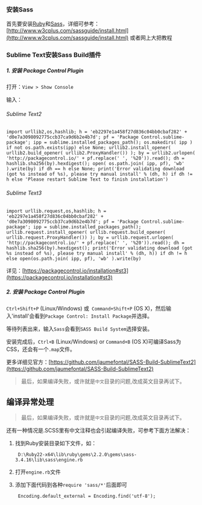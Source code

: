 ### 安装Sass
首先要安装[Ruby](http://rubyinstaller.org/downloads)和[Sass](http://sass-lang.com)，详细可参考：[http://www.w3cplus.com/sassguide/install.html](http://www.w3cplus.com/sassguide/install.html) 或者网上大把教程


### Sublime Text安装Sass Build插件
##### 1. 安装 Package Control Plugin

打开：`View > Show Console`    

输入：

###### Sublime Text2
	
	import urllib2,os,hashlib; h = 'eb2297e1a458f27d836c04bb0cbaf282' + 'd0e7a3098092775ccb37ca9d6b2e4b7d'; pf = 'Package Control.sublime-package'; ipp = sublime.installed_packages_path(); os.makedirs( ipp ) if not os.path.exists(ipp) else None; urllib2.install_opener( urllib2.build_opener( urllib2.ProxyHandler()) ); by = urllib2.urlopen( 'http://packagecontrol.io/' + pf.replace(' ', '%20')).read(); dh = hashlib.sha256(by).hexdigest(); open( os.path.join( ipp, pf), 'wb' ).write(by) if dh == h else None; print('Error validating download (got %s instead of %s), please try manual install' % (dh, h) if dh != h else 'Please restart Sublime Text to finish installation')


###### Sublime Text3

	import urllib.request,os,hashlib; h = 'eb2297e1a458f27d836c04bb0cbaf282' + 'd0e7a3098092775ccb37ca9d6b2e4b7d'; pf = 'Package Control.sublime-package'; ipp = sublime.installed_packages_path(); urllib.request.install_opener( urllib.request.build_opener( urllib.request.ProxyHandler()) ); by = urllib.request.urlopen( 'http://packagecontrol.io/' + pf.replace(' ', '%20')).read(); dh = hashlib.sha256(by).hexdigest(); print('Error validating download (got %s instead of %s), please try manual install' % (dh, h)) if dh != h else open(os.path.join( ipp, pf), 'wb' ).write(by)

详见：[https://packagecontrol.io/installation#st3](https://packagecontrol.io/installation#st3)


##### 2. 安装 Package Control Plugin

`Ctrl+Shift+P` (Linux/Windows) 或` Command+Shift+P` (OS X)，然后输入'install'会看到`Package Control: Install Package`并选择。      

等待列表出来，输入`Sass`会看到`SASS Build System`选择安装。

安装完成后，`Ctrl+B` (Linux/Windows) or `Command+B` (OS X)可编译Sass为CSS，还会有一个`.map`文件。

更多详细见官方：[https://github.com/jaumefontal/SASS-Build-SublimeText2](https://github.com/jaumefontal/SASS-Build-SublimeText2)


>最后，如果编译失败，或许就是`中文`目录的问题,改成英文目录再试下。


## 编译异常处理

> 最后，如果编译失败，或许就是`中文`目录的问题,改成英文目录再试下。     
    
还有一种情况是.SCSS里有中文注释也会引起编译失败，可参考下面方法解决：

1. 找到Ruby安装目录如下文件，如：    
	
		D:\Ruby22-x64\lib\ruby\gems\2.2.0\gems\sass-3.4.16\lib\sass\engine.rb

2. 打开`engine.rb`文件
3. 添加下面代码到各种`require 'sass/*'`后面即可

		Encoding.default_external = Encoding.find('utf-8');

